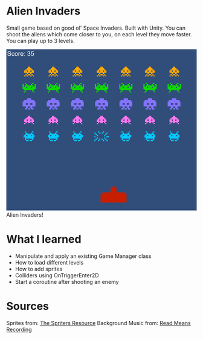 # Alien Invaders
Small game based on good ol' Space Invaders. Built with Unity. You can shoot the aliens which come closer to you, on each level they move faster. You can play up to 3 levels. 

![alt text](https://github.com/ant100/AlienInvaders/blob/master/ScreenShots/1.png) Alien Invaders!

# What I learned
* Manipulate and apply an existing Game Manager class
* How to load different levels
* How to add sprites
* Colliders using OnTriggerEnter2D 
* Start a coroutine after shooting an enemy

# Sources
Sprites from: [The Spriters Resource](https://www.spriters-resource.com)
Background Music from: [Read Means Recording](https://www.youtube.com/channel/UChnxLLvzviaR5NeKOevB8iQ)



